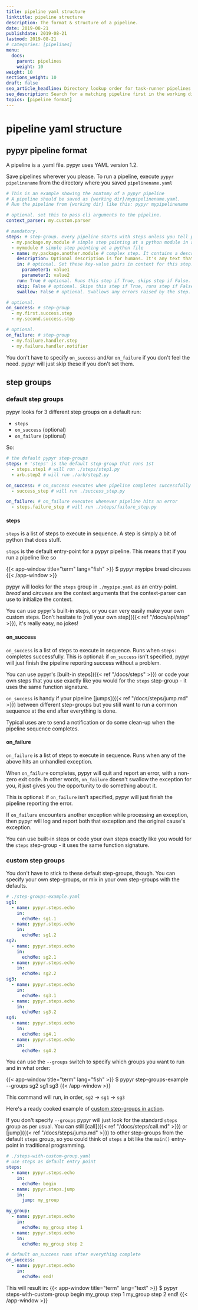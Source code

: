 ```yaml
---
title: pipeline yaml structure
linktitle: pipeline structure
description: The format & structure of a pipeline.
date: 2019-08-21
publishdate: 2019-08-21
lastmod: 2019-08-21
# categories: [pipelines]
menu:
  docs:
    parent: pipelines
    weight: 10
weight: 10
sections_weight: 10
draft: false
seo_article_headline: Directory lookup order for task-runner pipelines on the filesystem.
seo_description: Search for a matching pipeline first in the working directory & alternate location lookup sequence.
topics: [pipeline format]
---
```

# pipeline yaml structure
## pypyr pipeline format
A pipeline is a .yaml file. pypyr uses YAML version 1.2.

Save pipelines wherever you please. To run a pipeline, execute
`pypyr pipelinename` from the directory where you saved
`pipelinename.yaml`

```yaml
# This is an example showing the anatomy of a pypyr pipeline
# A pipeline should be saved as {working dir}/mypipelinename.yaml.
# Run the pipeline from {working dir} like this: pypyr mypipelinename

# optional. set this to pass cli arguments to the pipeline.
context_parser: my.custom.parser

# mandatory.
steps: # step-group. every pipeline starts with steps unless you tell pypyr differently.
  - my.package.my.module # simple step pointing at a python module in a package
  - mymodule # simple step pointing at a python file
  - name: my.package.another.module # complex step. It contains a description and in parameters.
    description: Optional description is for humans. It's any text that makes your life easier.
    in: # optional. Set these key-value pairs in context for this step.
      parameter1: value1
      parameter2: value2
    run: True # optional. Runs this step if True, skips step if False. Defaults True if not specified.
    skip: False # optional. Skips this step if True, runs step if False. Defaults False if not specified.
    swallow: False # optional. Swallows any errors raised by the step. Defaults False if not specified.

# optional.
on_success: # step-group
  - my.first.success.step
  - my.second.success.step

# optional.
on_failure: # step-group
  - my.failure.handler.step
  - my.failure.handler.notifier
```

You don't have to specify `on_success` and/or `on_failure` if you don't feel
the need. pypyr will just skip these if you don't set them.

## step groups
### default step groups
pypyr looks for 3 different step groups on a default run:

- `steps`
- `on_success` (optional)
- `on_failure` (optional)

So:

```yaml
# the default pypyr step-groups
steps: # 'steps' is the default step-group that runs 1st
  - steps.step1 # will run ./steps/step1.py
  - arb.step2 # will run ./arb/step2.py

on_success: # on_success executes when pipeline completes successfully
  - success_step # will run ./success_step.py

on_failure: # on_failure executes whenever pipeline hits an error
  - steps.failure_step # will run ./steps/failure_step.py
```

#### steps
`steps` is a list of steps to execute in sequence. A step is simply a bit of
python that does stuff.

`steps` is the default entry-point for a pypyr pipeline. This means that if you
run a pipeline like so

{{< app-window title="term" lang="fish" >}}
$ pypyr mypipe bread circuses
{{< /app-window >}}

pypyr will looks for the `steps` group in `./mypipe.yaml` as an entry-point.
*bread* and *circuses* are the context arguments that the context-parser can use
to initialize the context.

You can use pypyr's built-in steps, or you can very easily make your own custom
steps. Don't hesitate to [roll your own step]({{< ref "/docs/api/step" >}}), 
it's really easy, no jokes!

#### on_success
`on_success` is a list of steps to execute in sequence. Runs when `steps:`
completes successfully. This is optional: if `on_success` isn't specified,
pypyr will just finish the pipeline reporting success without a problem.

You can use pypyr's [built-in steps]({{< ref "/docs/steps" >}}) or code your own
steps that you use exactly like you would for the `steps` step-group - it uses
the same function signature.

`on_success` is handy if your pipeline [jumps]({{< ref "/docs/steps/jump.md" >}})
between different step-groups but you still want to run a common sequence
at the end after everything is done.

Typical uses are to send a notification or do some clean-up when the pipeline 
sequence completes.

#### on_failure
`on_failure` is a list of steps to execute in sequence. Runs when any of the above
hits an unhandled exception.

When `on_failure` completes, pypyr will quit and report an error, with a non-zero
exit code. In other words, `on_failure` doesn't swallow the exception for you,
it just gives you the opportunity to do something about it.

This is optional: if `on_failure` isn't specified, pypyr will just finish the
pipeline reporting the error.

If `on_failure` encounters another exception while processing an exception, then
pypyr will log and report both that exception and the original cause's 
exception.

You can use built-in steps or code your own steps exactly like you would for
the `steps` step-group - it uses the same function signature.

### custom step groups
You don't have to stick to these default step-groups, though. You can specify
your own step-groups, or mix in your own step-groups with the defaults.

```yaml
# ./step-groups-example.yaml
sg1:
  - name: pypyr.steps.echo
    in:
      echoMe: sg1.1
  - name: pypyr.steps.echo
    in:
      echoMe: sg1.2
sg2:
  - name: pypyr.steps.echo
    in:
      echoMe: sg2.1
  - name: pypyr.steps.echo
    in:
      echoMe: sg2.2
sg3:
  - name: pypyr.steps.echo
    in:
      echoMe: sg3.1
  - name: pypyr.steps.echo
    in:
      echoMe: sg3.2
sg4:
  - name: pypyr.steps.echo
    in:
      echoMe: sg4.1
  - name: pypyr.steps.echo
    in:
      echoMe: sg4.2
```

You can use the `--groups` switch to specify which groups you want to run and
in what order:

{{< app-window title="term" lang="fish" >}}
$ pypyr step-groups-example --groups sg2 sg1 sg3
{{< /app-window >}}

This command will run, in order, `sg2` -> `sg1` -> `sg3`

Here's a ready cooked example of [custom step-groups in action](https://github.com/pypyr/pypyr-example/blob/master/pipelines/step-groups.yaml).

If you don't specify `--groups` pypyr will just look for the standard
`steps` group as per usual. You can still [call]({{< ref "/docs/steps/call.md" >}}) 
or [jump]({{< ref "/docs/steps/jump.md" >}}) to other step-groups from the 
default `steps` group, so you could think of `steps` a bit like the `main()` 
entry-point in traditional programming.

```yaml
# ./steps-with-custom-group.yaml
# use steps as default entry point
steps:
  - name: pypyr.steps.echo
    in:
      echoMe: begin
  - name: pypyr.steps.jump
    in:
      jump: my_group

my_group:
  - name: pypyr.steps.echo
    in:
      echoMe: my_group step 1
  - name: pypyr.steps.echo
    in:
      echoMe: my_group step 2

# default on_success runs after everything complete
on_success:
  - name: pypyr.steps.echo
    in:
      echoMe: end!
```

This will result in:
{{< app-window title="term" lang="text" >}}
$ pypyr steps-with-custom-group
begin
my_group step 1
my_group step 2
end!
{{< /app-window >}}